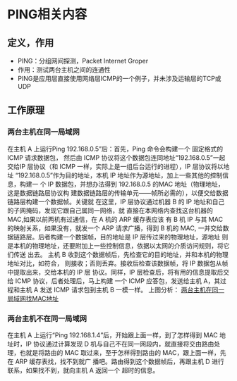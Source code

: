 # PING相关内容

## 定义，作用

+ PING：分组网间探测，Packet Internet Groper
+ 作用：测试两台主机之间的连通性
+ PING是应用层直接使用网络层ICMP的一个例子，并未涉及运输层的TCP或UDP
## 工作原理
### 两台主机在同一局域网
在主机 A 上运行Ping 192.168.0.5”后：首先，Ping 命令会构建一个 固定格式的 ICMP 请求数据包， 然后由 ICMP 协议将这个数据包连同地址“192.168.0.5”一起 交给IP 层协议（和 ICMP 一样，实际上是一组后台运行的进程），IP 层协议将以地址 “192.168.0.5”作为目的地址，本机 IP 地址作为源地址，加上一些其他的控制信息，构建一 个 IP 数据包，并想办法得到 192.168.0.5 的MAC 地址（物理地址，这是数据链路层协议构 建数据链路层的传输单元——帧所必需的），以便交给数据链路层构建一个数据帧。关键就 在这里，IP 层协议通过机器 B 的 IP 地址和自己的子网掩码，发现它跟自己属同一网络，就 直接在本网络内查找这台机器的 MAC,如果以前两机有过通信，在 A 机的 ARP 缓存表应该 有 B 机 IP 与其 MAC 的映射关系，如果没有，就发一个 ARP 请求广播，得到 B 机的 MAC, 一并交给数据链路层。后者构建一个数据帧，目的地址是 IP 层传过来的物理地址，源地址 则是本机的物理地址，还要附加上一些控制信息，依据以太网的介质访问规则，将它们传送 出去。 主机 B 收到这个数据帧后，先检查它的目的地址，并和本机的物理地址对比，如符合， 则接收；否则丢弃。接收后检查该数据帧，将 IP 数据包从帧中提取出来，交给本机的 IP 层 协议。同样，IP 层检查后，将有用的信息提取后交给 ICMP 协议，后者处理后，马上构建 一个 ICMP 应答包，发送给主机 A，其过程和主机 A 发送 ICMP 请求包到主机 B 一模一样。
上图分析：
[两台主机在同一局域网找MAC地址](https://img-blog.csdn.net/20170803161831049?watermark/2/text/aHR0cDovL2Jsb2cuY3Nkbi5uZXQvcXFfMjQwMjg3NTM=/font/5a6L5L2T/fontsize/400/fill/I0JBQkFCMA==/dissolve/70/gravity/SouthEast, "两台主机在同一局域网找MAC地址")
### 两台主机不在同一局域网
在主机 A 上运行“Ping 192.168.1.4”后，开始跟上面一样，到了怎样得到 MAC 地址时，IP 协议通过计算发现 D 机与自己不在同一网段内，就直接将交由路由处理，也就是将路由的 MAC 取过来，至于怎样得到路由的 MAC，跟上面一样，先在 ARP 缓存表找，找不到就广 播吧。路由得到这个数据帧后，再跟主机 D 进行联系，如果找不到，就向主机 A 返回一个 超时的信息。
